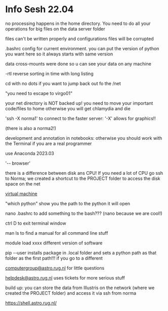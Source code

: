 # Info Sesh 22.04

no processing happens in the home directory. You need to do all your operations for big files on the data server folder

files can't be written properly and configurations files will be corrupted

.bashrc config for current environment. you can put the version of python you want here so it always starts with same version

data cross-mounts were done so u can see your data on any machine

-rtl reverse sorting in time with long listing

cd with no dots if you want to jump back out fo the /net

"you need to escape to virgo01"

your net directory is NOT backed up! you need to move your important code/files to home otherwise you will get chlamydia and die

'ssh -X norma1' to connect to the faster server: '-X' allows for graphics!!

(there is also a norma2!)

development and annotation in notebooks: otherwise you should work with the Terminal if you are a real programmer

use Anaconda 2023.03

'-- browser'

there is a difference between disk ans CPU! If you need a lot of CPU go ssh to Norma; we created a shortcut to the PROJECT folder to access the disk space on the net

[virtual machine](vmserverws.astro.rug.nl)

"which python" show you the path to the python it will open

nano .bashrc to add something to the bash??? (nano because we are cool!)

ctrl D to exit terminal window

man ls to find a manual for all command line stuff

module load xxxx different version of software

pip --user installs package in .local folder and sets a python path as that folder as the first path!!! if you go to a different

<computergroup@astro.rug.nl> for little questions

<helpdesk@astro.rug.nl> uses tickets for more serious stuff

build up: you can store the data from Illustris on the network (where we created the PROJECT folder) and access it via ssh from norma

<https://shell.astro.rug.nl/>
